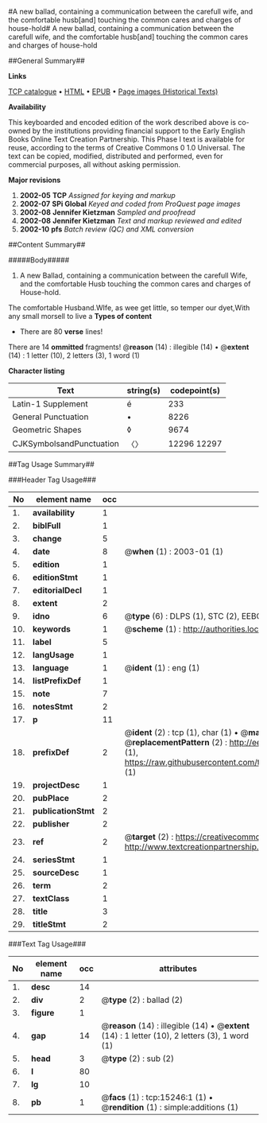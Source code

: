 #A new ballad, containing a communication between the carefull wife, and the comfortable husb[and] touching the common cares and charges of house-hold#
A new ballad, containing a communication between the carefull wife, and the comfortable husb[and] touching the common cares and charges of house-hold

##General Summary##

**Links**

[TCP catalogue](http://www.ota.ox.ac.uk/tcp/)  • 
[HTML](http://tei.it.ox.ac.uk/tcp/Texts-HTML/free/A03/A03188.html)  • 
[EPUB](http://tei.it.ox.ac.uk/tcp/Texts-EPUB/free/A03/A03188.epub) • 
[Page images (Historical Texts)](https://data.historicaltexts.jisc.ac.uk/view?pubId=eebo-99850062e&pageId=eebo-99850062e-15246-1)

**Availability**

This keyboarded and encoded edition of the
	       work described above is co-owned by the institutions
	       providing financial support to the Early English Books
	       Online Text Creation Partnership. This Phase I text is
	       available for reuse, according to the terms of Creative
	       Commons 0 1.0 Universal. The text can be copied,
	       modified, distributed and performed, even for
	       commercial purposes, all without asking permission.

**Major revisions**

1. __2002-05__ __TCP__ *Assigned for keying and markup*
1. __2002-07__ __SPi Global__ *Keyed and coded from ProQuest page images*
1. __2002-08__ __Jennifer Kietzman__ *Sampled and proofread*
1. __2002-08__ __Jennifer Kietzman__ *Text and markup reviewed and edited*
1. __2002-10__ __pfs__ *Batch review (QC) and XML conversion*

##Content Summary##

#####Body#####

1. A new Ballad, containing a communication between the carefull Wife, and the comfortable Husb touching the common cares and charges of House-hold.

The comfortable Husband.WIfe, as wee get little, so temper our dyet,With any small morsell to live a
**Types of content**

  * There are 80 **verse** lines!

There are 14 **ommitted** fragments! 
 @__reason__ (14) : illegible (14)  •  @__extent__ (14) : 1 letter (10), 2 letters (3), 1 word (1)

**Character listing**


|Text|string(s)|codepoint(s)|
|---|---|---|
|Latin-1 Supplement|é|233|
|General Punctuation|•|8226|
|Geometric Shapes|◊|9674|
|CJKSymbolsandPunctuation|〈〉|12296 12297|

##Tag Usage Summary##

###Header Tag Usage###

|No|element name|occ|attributes|
|---|---|---|---|
|1.|__availability__|1||
|2.|__biblFull__|1||
|3.|__change__|5||
|4.|__date__|8| @__when__ (1) : 2003-01 (1)|
|5.|__edition__|1||
|6.|__editionStmt__|1||
|7.|__editorialDecl__|1||
|8.|__extent__|2||
|9.|__idno__|6| @__type__ (6) : DLPS (1), STC (2), EEBO-CITATION (1), PROQUEST (1), VID (1)|
|10.|__keywords__|1| @__scheme__ (1) : http://authorities.loc.gov/ (1)|
|11.|__label__|5||
|12.|__langUsage__|1||
|13.|__language__|1| @__ident__ (1) : eng (1)|
|14.|__listPrefixDef__|1||
|15.|__note__|7||
|16.|__notesStmt__|2||
|17.|__p__|11||
|18.|__prefixDef__|2| @__ident__ (2) : tcp (1), char (1)  •  @__matchPattern__ (2) : ([0-9\-]+):([0-9IVX]+) (1), (.+) (1)  •  @__replacementPattern__ (2) : http://eebo.chadwyck.com/downloadtiff?vid=$1&page=$2 (1), https://raw.githubusercontent.com/textcreationpartnership/Texts/master/tcpchars.xml#$1 (1)|
|19.|__projectDesc__|1||
|20.|__pubPlace__|2||
|21.|__publicationStmt__|2||
|22.|__publisher__|2||
|23.|__ref__|2| @__target__ (2) : https://creativecommons.org/publicdomain/zero/1.0/ (1), http://www.textcreationpartnership.org/docs/. (1)|
|24.|__seriesStmt__|1||
|25.|__sourceDesc__|1||
|26.|__term__|2||
|27.|__textClass__|1||
|28.|__title__|3||
|29.|__titleStmt__|2||


###Text Tag Usage###

|No|element name|occ|attributes|
|---|---|---|---|
|1.|__desc__|14||
|2.|__div__|2| @__type__ (2) : ballad (2)|
|3.|__figure__|1||
|4.|__gap__|14| @__reason__ (14) : illegible (14)  •  @__extent__ (14) : 1 letter (10), 2 letters (3), 1 word (1)|
|5.|__head__|3| @__type__ (2) : sub (2)|
|6.|__l__|80||
|7.|__lg__|10||
|8.|__pb__|1| @__facs__ (1) : tcp:15246:1 (1)  •  @__rendition__ (1) : simple:additions (1)|

